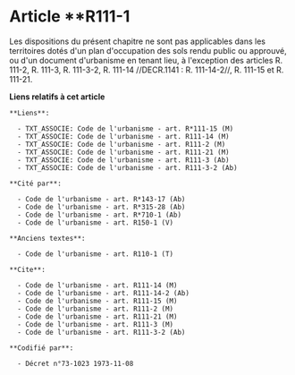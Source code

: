 # Article **R111-1

Les dispositions du présent chapitre ne sont pas applicables dans les territoires dotés d'un plan d'occupation des sols rendu
public ou approuvé, ou d'un document d'urbanisme en tenant lieu, à l'exception des articles R. 111-2, R. 111-3, R. 111-3-2,
R. 111-14 //DECR.1141 : R. 111-14-2//, R. 111-15 et R. 111-21.

**Liens relatifs à cet article**

	**Liens**:

	  - TXT_ASSOCIE: Code de l'urbanisme - art. R*111-15 (M)
	  - TXT_ASSOCIE: Code de l'urbanisme - art. R111-14 (M)
	  - TXT_ASSOCIE: Code de l'urbanisme - art. R111-2 (M)
	  - TXT_ASSOCIE: Code de l'urbanisme - art. R111-21 (M)
	  - TXT_ASSOCIE: Code de l'urbanisme - art. R111-3 (Ab)
	  - TXT_ASSOCIE: Code de l'urbanisme - art. R111-3-2 (Ab)

	**Cité par**:

	  - Code de l'urbanisme - art. R*143-17 (Ab)
	  - Code de l'urbanisme - art. R*315-28 (Ab)
	  - Code de l'urbanisme - art. R*710-1 (Ab)
	  - Code de l'urbanisme - art. R150-1 (V)

	**Anciens textes**:

	  - Code de l'urbanisme - art. R110-1 (T)

	**Cite**:

	  - Code de l'urbanisme - art. R111-14 (M)
	  - Code de l'urbanisme - art. R111-14-2 (Ab)
	  - Code de l'urbanisme - art. R111-15 (M)
	  - Code de l'urbanisme - art. R111-2 (M)
	  - Code de l'urbanisme - art. R111-21 (M)
	  - Code de l'urbanisme - art. R111-3 (M)
	  - Code de l'urbanisme - art. R111-3-2 (Ab)

	**Codifié par**:

	  - Décret n°73-1023 1973-11-08
